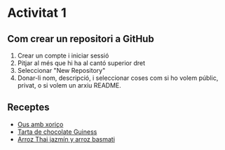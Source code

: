 # Activitat 1
## Com crear un repositori a GitHub

1. Crear un compte i iniciar sessió
2. Pitjar al més que hi ha al cantó superior dret
3. Seleccionar "New Repository"
4. Donar-li nom, descripció, i seleccionar coses com si ho volem públic, privat, o si volem un arxiu README.

## Receptes

- [Ous amb xoriço](https://github.com/MGPanda/receptes/blob/master/ousxori%C3%A7o.md)
- [Tarta de chocolate Guiness](https://github.com/MGPanda/receptes/blob/master/pastisguiness.md)
- [Arroz Thai jazmín y arroz basmati](https://github.com/MGPanda/receptes/blob/master/arroz.md)
